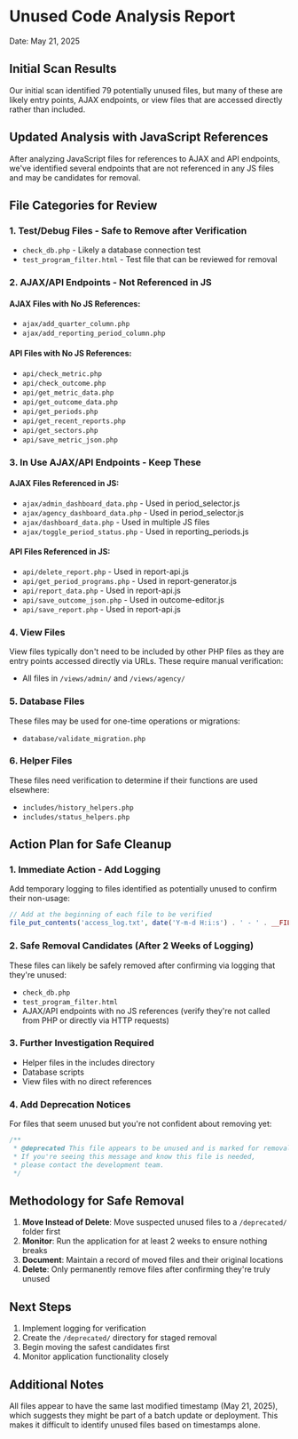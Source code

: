 # Unused Code Analysis Report

Date: May 21, 2025

## Initial Scan Results

Our initial scan identified 79 potentially unused files, but many of these are likely entry points, AJAX endpoints, or view files that are accessed directly rather than included.

## Updated Analysis with JavaScript References

After analyzing JavaScript files for references to AJAX and API endpoints, we've identified several endpoints that are not referenced in any JS files and may be candidates for removal.

## File Categories for Review

### 1. Test/Debug Files - Safe to Remove after Verification
- `check_db.php` - Likely a database connection test
- `test_program_filter.html` - Test file that can be reviewed for removal

### 2. AJAX/API Endpoints - Not Referenced in JS

#### AJAX Files with No JS References:
- `ajax/add_quarter_column.php`
- `ajax/add_reporting_period_column.php`

#### API Files with No JS References:
- `api/check_metric.php`
- `api/check_outcome.php`
- `api/get_metric_data.php`
- `api/get_outcome_data.php`
- `api/get_periods.php`
- `api/get_recent_reports.php`
- `api/get_sectors.php`
- `api/save_metric_json.php`

### 3. In Use AJAX/API Endpoints - Keep These

#### AJAX Files Referenced in JS:
- `ajax/admin_dashboard_data.php` - Used in period_selector.js
- `ajax/agency_dashboard_data.php` - Used in period_selector.js
- `ajax/dashboard_data.php` - Used in multiple JS files
- `ajax/toggle_period_status.php` - Used in reporting_periods.js

#### API Files Referenced in JS:
- `api/delete_report.php` - Used in report-api.js
- `api/get_period_programs.php` - Used in report-generator.js
- `api/report_data.php` - Used in report-api.js
- `api/save_outcome_json.php` - Used in outcome-editor.js
- `api/save_report.php` - Used in report-api.js

### 4. View Files
View files typically don't need to be included by other PHP files as they are entry points accessed directly via URLs. These require manual verification:
- All files in `/views/admin/` and `/views/agency/`

### 5. Database Files
These files may be used for one-time operations or migrations:
- `database/validate_migration.php`

### 6. Helper Files
These files need verification to determine if their functions are used elsewhere:
- `includes/history_helpers.php`
- `includes/status_helpers.php`

## Action Plan for Safe Cleanup

### 1. Immediate Action - Add Logging
Add temporary logging to files identified as potentially unused to confirm their non-usage:

```php
// Add at the beginning of each file to be verified
file_put_contents('access_log.txt', date('Y-m-d H:i:s') . ' - ' . __FILE__ . "\n", FILE_APPEND);
```

### 2. Safe Removal Candidates (After 2 Weeks of Logging)
These files can likely be safely removed after confirming via logging that they're unused:
- `check_db.php`
- `test_program_filter.html`
- AJAX/API endpoints with no JS references (verify they're not called from PHP or directly via HTTP requests)

### 3. Further Investigation Required
- Helper files in the includes directory
- Database scripts
- View files with no direct references

### 4. Add Deprecation Notices
For files that seem unused but you're not confident about removing yet:

```php
/**
 * @deprecated This file appears to be unused and is marked for removal.
 * If you're seeing this message and know this file is needed, 
 * please contact the development team.
 */
```

## Methodology for Safe Removal

1. **Move Instead of Delete**: Move suspected unused files to a `/deprecated/` folder first
2. **Monitor**: Run the application for at least 2 weeks to ensure nothing breaks
3. **Document**: Maintain a record of moved files and their original locations
4. **Delete**: Only permanently remove files after confirming they're truly unused

## Next Steps

1. Implement logging for verification
2. Create the `/deprecated/` directory for staged removal
3. Begin moving the safest candidates first
4. Monitor application functionality closely

## Additional Notes

All files appear to have the same last modified timestamp (May 21, 2025), which suggests they might be part of a batch update or deployment. This makes it difficult to identify unused files based on timestamps alone.
